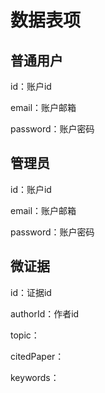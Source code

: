 # 数据表项

## 普通用户

id：账户id

email：账户邮箱

password：账户密码

## 管理员

id：账户id

email：账户邮箱

password：账户密码

## 微证据

id：证据id

authorId：作者id

topic：

citedPaper：

keywords：